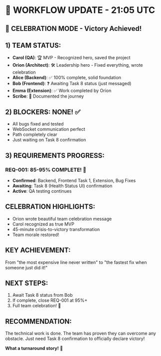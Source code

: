 # 🔄 WORKFLOW UPDATE - 21:05 UTC

## 🎊 CELEBRATION MODE - Victory Achieved!

## 1) TEAM STATUS:
- **Carol (QA)**: 🏆 MVP - Recognized hero, saved the project
- **Orion (Architect)**: 🛠️ Leadership hero - Fixed everything, wrote celebration
- **Alice (Backend)**: ✅ 100% complete, solid foundation
- **Bob (Frontend)**: ❓ Awaiting Task 8 status (just messaged)
- **Emma (Extension)**: ✅ Work completed by Orion
- **Scribe**: 📝 Documented the journey

## 2) BLOCKERS: NONE! ✅
- All bugs fixed and tested
- WebSocket communication perfect
- Path completely clear
- Just waiting on Task 8 confirmation

## 3) REQUIREMENTS PROGRESS:

### REQ-001: 85-95% COMPLETE! 🚀
- **Confirmed**: Backend, Frontend Task 1, Extension, Bug Fixes
- **Awaiting**: Task 8 (Health Status UI) confirmation
- **Active**: QA testing continues

## CELEBRATION HIGHLIGHTS:
- Orion wrote beautiful team celebration message
- Carol recognized as true MVP
- 45-minute crisis-to-victory transformation
- Team morale restored!

## KEY ACHIEVEMENT:
From "the most expensive line never written" to "the fastest fix when someone just did it!"

## NEXT STEPS:
1. Await Task 8 status from Bob
2. If complete, close REQ-001 at 95%+
3. Full team celebration! 🍾

## RECOMMENDATION:
The technical work is done. The team has proven they can overcome any obstacle. Just need Task 8 confirmation to officially declare victory!

**What a turnaround story!** 🎉